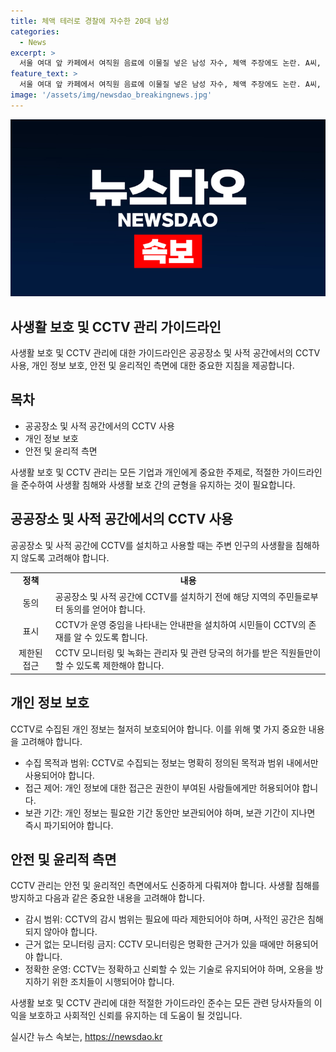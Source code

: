 ```yaml
---
title: 체액 테러로 경찰에 자수한 20대 남성
categories:
  - News
excerpt: >
  서울 여대 앞 카페에서 여직원 음료에 이물질 넣은 남성 자수, 체액 주장에도 논란. A씨, 카페에서 직원이 마시던 음료에 이물질을 몰래 넣고 자수. CCTV와 카드 사용 내역으로 추적돼 경찰 조사 중 자수. A씨는 이물질이 자신의 체액이었다고 주장하며 불안감 품은 것으로 보임. 용산경찰서, A씨를 불구속 입건하고 이물질 감정 의뢰. 사건에 충격 받은 여직원은 일상이 이렇게 쉽게 위험에 노출된다는 것 자체가 충격적이라고 전했다.
feature_text: >
  서울 여대 앞 카페에서 여직원 음료에 이물질 넣은 남성 자수, 체액 주장에도 논란. A씨, 카페에서 직원이 마시던 음료에 이물질을 몰래 넣고 자수. CCTV와 카드 사용 내역으로 추적돼 경찰 조사 중 자수. A씨는 이물질이 자신의 체액이었다고 주장하며 불안감 품은 것으로 보임. 용산경찰서, A씨를 불구속 입건하고 이물질 감정 의뢰. 사건에 충격 받은 여직원은 일상이 이렇게 쉽게 위험에 노출된다는 것 자체가 충격적이라고 전했다.
image: '/assets/img/newsdao_breakingnews.jpg'
---
```


<p><img src="/assets/img/newsdao_breakingnews.jpg" alt="ranknews 속보" /></p>

<h2>사생활 보호 및 CCTV 관리 가이드라인</h2>

<p data-ke-size="size16">사생활 보호 및 CCTV 관리에 대한 가이드라인은 공공장소 및 사적 공간에서의 CCTV 사용, 개인 정보 보호, 안전 및 윤리적인 측면에 대한 중요한 지침을 제공합니다.</p>

<h2 data-ke-size="size26">목차</h2>

<ul>
  <li>공공장소 및 사적 공간에서의 CCTV 사용</li>
  <li>개인 정보 보호</li>
  <li>안전 및 윤리적 측면</li>
</ul>

<p data-ke-size="size16">사생활 보호 및 CCTV 관리는 모든 기업과 개인에게 중요한 주제로, 적절한 가이드라인을 준수하여 사생활 침해와 사생활 보호 간의 균형을 유지하는 것이 필요합니다.</p>

<h2 data-ke-size="size26">공공장소 및 사적 공간에서의 CCTV 사용</h2>

<p data-ke-size="size16">공공장소 및 사적 공간에 CCTV를 설치하고 사용할 때는 주변 인구의 사생활을 침해하지 않도록 고려해야 합니다.</p>

<table>
  <tr>
    <td style="text-align: center; height: 17px;"><b>정책</b></td>
    <td style="text-align: center; height: 17px;"><b>내용</b></td>
  </tr>
  <tr>
    <td style="text-align: center; height: 17px;">동의</td>
    <td>공공장소 및 사적 공간에 CCTV를 설치하기 전에 해당 지역의 주민들로부터 동의를 얻어야 합니다.</td>
  </tr>
  <tr>
    <td style="text-align: center; height: 17px;">표시</td>
    <td>CCTV가 운영 중임을 나타내는 안내판을 설치하여 시민들이 CCTV의 존재를 알 수 있도록 합니다.</td>
  </tr>
  <tr>
    <td style="text-align: center; height: 17px;">제한된 접근</td>
    <td>CCTV 모니터링 및 녹화는 관리자 및 관련 당국의 허가를 받은 직원들만이 할 수 있도록 제한해야 합니다.</td>
  </tr>
</table>

<h2 data-ke-size="size26">개인 정보 보호</h2>

<p data-ke-size="size16">CCTV로 수집된 개인 정보는 철저히 보호되어야 합니다. 이를 위해 몇 가지 중요한 내용을 고려해야 합니다.</p>

<ul>
  <li>수집 목적과 범위: CCTV로 수집되는 정보는 명확히 정의된 목적과 범위 내에서만 사용되어야 합니다.</li>
  <li>접근 제어: 개인 정보에 대한 접근은 권한이 부여된 사람들에게만 허용되어야 합니다.</li>
  <li>보관 기간: 개인 정보는 필요한 기간 동안만 보관되어야 하며, 보관 기간이 지나면 즉시 파기되어야 합니다.</li>
</ul>

<h2 data-ke-size="size26">안전 및 윤리적 측면</h2>

<p data-ke-size="size16">CCTV 관리는 안전 및 윤리적인 측면에서도 신중하게 다뤄져야 합니다. 사생활 침해를 방지하고 다음과 같은 중요한 내용을 고려해야 합니다.</p>

<ul>
  <li>감시 범위: CCTV의 감시 범위는 필요에 따라 제한되어야 하며, 사적인 공간은 침해되지 않아야 합니다.</li>
  <li>근거 없는 모니터링 금지: CCTV 모니터링은 명확한 근거가 있을 때에만 허용되어야 합니다.</li>
  <li>정확한 운영: CCTV는 정확하고 신뢰할 수 있는 기술로 유지되어야 하며, 오용을 방지하기 위한 조치들이 시행되어야 합니다.</li>
</ul>

<p data-ke-size="size16">사생활 보호 및 CCTV 관리에 대한 적절한 가이드라인 준수는 모든 관련 당사자들의 이익을 보호하고 사회적인 신뢰를 유지하는 데 도움이 될 것입니다.</p>
실시간 뉴스 속보는, <a href="https://newsdao.kr" rel="dofollow">https://newsdao.kr</a>


